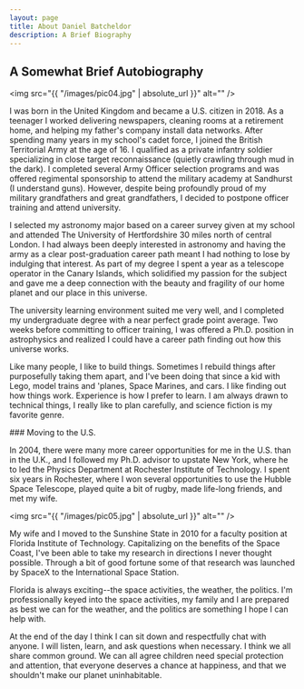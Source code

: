 ```yaml
---
layout: page
title: About Daniel Batcheldor
description: A Brief Biography
---
```

## A Somewhat Brief Autobiography

<span class="image left"><img src="{{ "/images/pic04.jpg" | absolute_url }}" alt="" /></span>
<p>
I was born in the United Kingdom and became a U.S. citizen in 2018. As a teenager I worked delivering newspapers, cleaning rooms at a retirement home, and helping my father's company install data networks. After spending many years in my school's cadet force, I joined the British Territorial Army at the age of 16. I qualified as a private infantry soldier specializing in close target reconnaissance (quietly crawling through mud in the dark). I completed several Army Officer selection programs and was offered regimental sponsorship to attend the military academy at Sandhurst (I understand guns). However, despite being profoundly proud of my military grandfathers and great grandfathers, I decided to postpone officer training and attend university.
</p>
<p>
I selected my astronomy major based on a career survey given at my school and attended The University of Hertfordshire 30 miles north of central London. I had always been deeply interested in astronomy and having the army as a clear post-graduation career path meant I had nothing to lose by indulging that interest. As part of my degree I spent a year as a telescope operator in the Canary Islands, which solidified my passion for the subject and gave me a deep connection with the beauty and fragility of our home planet and our place in this universe.
</p>
<p>
The university learning environment suited me very well, and I completed my undergraduate degree with a near perfect grade point average. Two weeks before committing to officer training, I was offered a Ph.D. position in astrophysics and realized I could have a career path finding out how this universe works.
</p>
<p>
Like many people, I like to build things. Sometimes I rebuild things after purposefully taking them apart, and I've been doing that since a kid with Lego, model trains and 'planes, Space Marines, and cars. I like finding out how things work. Experience is how I prefer to learn. I am always drawn to technical things, I really like to plan carefully, and science fiction is my favorite genre.
</p>
### Moving to the U.S.
<div class="box">
  <p>
  In 2004, there were many more career opportunities for me in the U.S. than in the U.K., and I followed my Ph.D. advisor  to upstate New York, where he to led the Physics Department at Rochester Institute of Technology. I spent six years in Rochester, where I won several opportunities to use the Hubble Space Telescope, played quite a bit of rugby, made life-long friends, and met my wife.
  </p>
</div>

<span class="image left"><img src="{{ "/images/pic05.jpg" | absolute_url }}" alt="" /></span>
<p>
My wife and I moved to the Sunshine State in 2010 for a faculty position at Florida Institute of Technology. Capitalizing on the benefits of the Space Coast, I've been able to take my research in directions I never thought possible. Through a bit of good fortune some of that research was launched by SpaceX to the International Space Station.
</p>
<p>
Florida is always exciting--the space activities, the weather, the politics. I'm professionally keyed into the space activities, my family and I are prepared as best we can for the weather, and the politics are something I hope I can help with.
</p>
<p>
At the end of the day I think I can sit down and respectfully chat with anyone. I will listen, learn, and ask questions when necessary. I think we all share common ground. We can all agree children need special protection and attention, that everyone deserves a chance at happiness, and that we shouldn't make our planet uninhabitable.
</p>     
